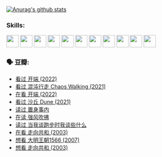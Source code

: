 
[![Anurag's github stats](https://github-readme-stats.vercel.app/api?username=w940853815)](https://github.com/anuraghazra/github-readme-stats)

### Skills:

<code><img height="32" src="https://cdn.jsdelivr.net/npm/simple-icons@v5/icons/python.svg"></code>
<code><img height="32" src="https://cdn.jsdelivr.net/npm/simple-icons@v5/icons/javascript.svg"></code>
<code><img height="32" src="https://cdn.jsdelivr.net/npm/simple-icons@v5/icons/django.svg"></code>
<code><img height="32" src="https://cdn.jsdelivr.net/npm/simple-icons@v5/icons/flask.svg"></code>
<code><img height="32" src="https://cdn.jsdelivr.net/npm/simple-icons@v5/icons/vuetify.svg"></code>
<code><img height="32" src="https://cdn.jsdelivr.net/npm/simple-icons@v5/icons/git.svg"></code>
<code><img height="32" src="https://cdn.jsdelivr.net/npm/simple-icons@v5/icons/docker.svg"></code>
<code><img height="32" src="https://cdn.jsdelivr.net/npm/simple-icons@v5/icons/postgresql.svg"></code>
<code><img height="32" src="https://cdn.jsdelivr.net/npm/simple-icons@v5/icons/elasticsearch.svg"></code>
<code><img height="32" src="https://cdn.jsdelivr.net/npm/simple-icons@v5/icons/macos.svg"></code>
<code><img height="32" src="https://cdn.jsdelivr.net/npm/simple-icons@v5/icons/linux.svg"></code>

### 🗣 豆瓣:

<!-- DOUBAN-ACTIVITIES:START -->
- [看过 开端‎ (2022)](https://www.douban.com/people/136069238/status/3737530861/?_i=43271441)
- [看过 混沌行走 Chaos Walking‎ (2021)](https://www.douban.com/people/136069238/status/3734828206/?_i=43271441)
- [在看 开端‎ (2022)](https://www.douban.com/people/136069238/status/3733533297/?_i=43271441)
- [看过 沙丘 Dune‎ (2021)](https://www.douban.com/people/136069238/status/3726869471/?_i=43271441)
- [读过 置身事内](https://www.douban.com/people/136069238/status/3726223867/?_i=43271441)
- [在读 强风吹拂](https://www.douban.com/people/136069238/status/3725395475/?_i=43271441)
- [读过 当我谈跑步时我谈些什么](https://www.douban.com/people/136069238/status/3715422296/?_i=43271441)
- [在看 走向共和‎ (2003)](https://www.douban.com/people/136069238/status/3711470443/?_i=43271441)
- [想看 大明王朝1566‎ (2007)](https://www.douban.com/people/136069238/status/3710980213/?_i=43271441)
- [想看 走向共和‎ (2003)](https://www.douban.com/people/136069238/status/3710980002/?_i=43271441)
<!-- DOUBAN-ACTIVITIES:END -->
<!--
**w940853815/w940853815** is a ✨ _special_ ✨ repository because its `README.md` (this file) appears on your GitHub profile.

Here are some ideas to get you started:

- 🔭 I’m currently working on ...
- 🌱 I’m currently learning ...
- 👯 I’m looking to collaborate on ...
- 🤔 I’m looking for help with ...
- 💬 Ask me about ...
- 📫 How to reach me: ...
- 😄 Pronouns: ...
- ⚡ Fun fact: ...
-->

